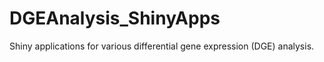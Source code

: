 # DGEAnalysis_ShinyApps
Shiny applications for various differential gene expression (DGE) analysis.
